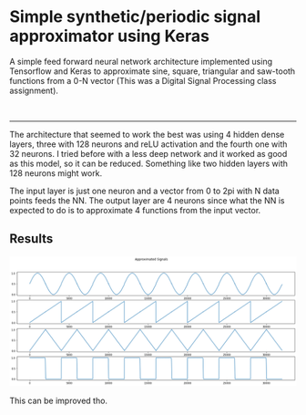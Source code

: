 # Simple synthetic/periodic signal approximator using Keras

A simple feed forward neural network architecture implemented using Tensorflow and Keras to approximate sine, square, triangular and saw-tooth functions from a 0-N vector (This was a Digital Signal Processing class assignment). 

<br>

---
The architecture that seemed to work the best was using 4 hidden dense layers, three with 128 neurons and reLU activation and the fourth one with 32 neurons.
I tried before with a less deep network and it worked as good as this model, so it can be reduced. Something like two hidden layers with 128 neurons might work.

The input layer is just one neuron and a vector from 0 to 2pi with N data points feeds the NN.
The output layer are 4 neurons since what the NN is expected to do is to approximate 4 functions from the input vector.


## Results

![alt text](https://github.com/AlexisTonatiu/Simple-syntetic-signal-approximator-using-Keras/blob/master/gensenales.png?raw=true)

This can be improved tho.
